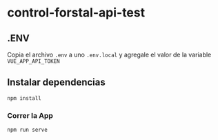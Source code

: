 # control-forstal-api-test

## .ENV
Copia el archivo `.env` a uno `.env.local` y agregale el valor de la variable `VUE_APP_API_TOKEN`

## Instalar dependencias
```
npm install
```

### Correr la App
```
npm run serve
```
